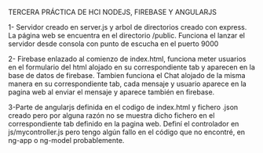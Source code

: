 TERCERA PRÁCTICA DE HCI NODEJS, FIREBASE Y ANGULARJS

1- Servidor creado en server.js y arbol de directorios creado con express. La página web se encuentra en el directorio /public. Funciona el lanzar el servidor desde consola con punto de escucha en el puerto 9000

2- Firebase enlazado al comienzo de index.html, funciona meter usuarios en el formulario del html alojado en su correspondiente tab y aparecen en la base de datos de firebase. Tambien funciona el Chat alojado de la misma manera en su correspondiente tab, cada mensaje y usuario aparece en la pagina web al enviar el mensaje y aparece también en firebase.

3-Parte de angularjs definida en el codigo de index.html y fichero .json creado pero por alguna razón no se muestra dicho fichero en el correspondiente tab definido en la pagina web. Definí el controlador en js/mycontroller.js pero tengo algún fallo en el código que no encontré, en ng-app o ng-model probablemente.
